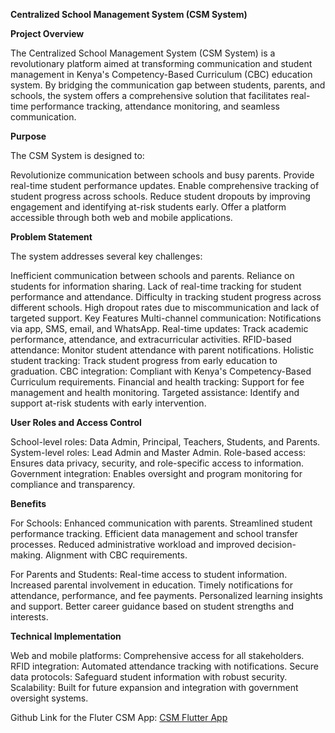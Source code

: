 **Centralized School Management System (CSM System)**

**Project Overview**

The Centralized School Management System (CSM System) is a revolutionary platform aimed at transforming communication and student management in Kenya's Competency-Based Curriculum (CBC) education system. By bridging the communication gap between students, parents, and schools, the system offers a comprehensive solution that facilitates real-time performance tracking, attendance monitoring, and seamless communication.

**Purpose**

The CSM System is designed to:

Revolutionize communication between schools and busy parents.
Provide real-time student performance updates.
Enable comprehensive tracking of student progress across schools.
Reduce student dropouts by improving engagement and identifying at-risk students early.
Offer a platform accessible through both web and mobile applications.

**Problem Statement**

The system addresses several key challenges:

Inefficient communication between schools and parents.
Reliance on students for information sharing.
Lack of real-time tracking for student performance and attendance.
Difficulty in tracking student progress across different schools.
High dropout rates due to miscommunication and lack of targeted support.
Key Features
Multi-channel communication: Notifications via app, SMS, email, and WhatsApp.
Real-time updates: Track academic performance, attendance, and extracurricular activities.
RFID-based attendance: Monitor student attendance with parent notifications.
Holistic student tracking: Track student progress from early education to graduation.
CBC integration: Compliant with Kenya's Competency-Based Curriculum requirements.
Financial and health tracking: Support for fee management and health monitoring.
Targeted assistance: Identify and support at-risk students with early intervention.

**User Roles and Access Control**

School-level roles: Data Admin, Principal, Teachers, Students, and Parents.
System-level roles: Lead Admin and Master Admin.
Role-based access: Ensures data privacy, security, and role-specific access to information.
Government integration: Enables oversight and program monitoring for compliance and transparency.

**Benefits**

For Schools:
Enhanced communication with parents.
Streamlined student performance tracking.
Efficient data management and school transfer processes.
Reduced administrative workload and improved decision-making.
Alignment with CBC requirements.

For Parents and Students:
Real-time access to student information.
Increased parental involvement in education.
Timely notifications for attendance, performance, and fee payments.
Personalized learning insights and support.
Better career guidance based on student strengths and interests.

**Technical Implementation**

Web and mobile platforms: Comprehensive access for all stakeholders.
RFID integration: Automated attendance tracking with notifications.
Secure data protocols: Safeguard student information with robust security.
Scalability: Built for future expansion and integration with government oversight systems.

Github Link for the Fluter CSM App: [CSM Flutter App](https://github.com/GenioustaWiz/csm_flutter_app)


